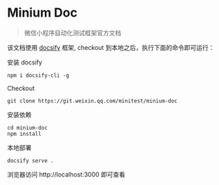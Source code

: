 # Minium Doc

> 微信小程序自动化测试框架官方文档

该文档使用 [docsify](https://docsify.js.org/#/zh-cn/quickstart) 框架, checkout 到本地之后，执行下面的命令即可运行：

安装 docsify
```shell
npm i docsify-cli -g
```

Checkout 
```shell
git clone https://git.weixin.qq.com/minitest/minium-doc
```

安装依赖
```shell
cd minium-doc
npm install
```

本地部署
```shell
docsify serve .
```

浏览器访问 http://localhost:3000 即可查看
